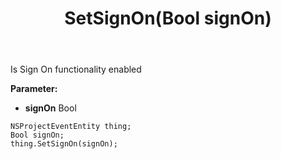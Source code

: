 ﻿---
uid: crmscript_ref_NSProjectEventEntity_SetSignOn
title: SetSignOn(Bool signOn)
intellisense: NSProjectEventEntity.SetSignOn
keywords: NSProjectEventEntity, GetSignOn
so.topic: reference
---

Is Sign On functionality enabled

**Parameter:** 
 - **signOn** Bool

```crmscript
NSProjectEventEntity thing;
Bool signOn;
thing.SetSignOn(signOn);
```


